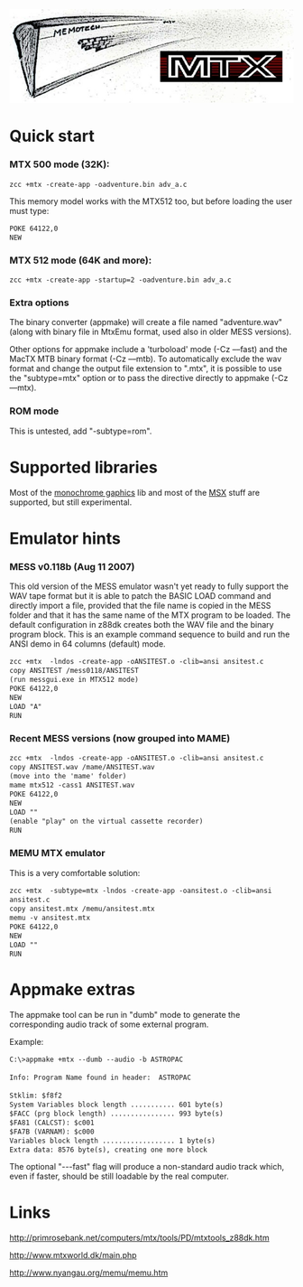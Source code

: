 

![](images/platform/mtx.jpg)



# Quick start


### MTX 500 mode (32K):

    zcc +mtx -create-app -oadventure.bin adv_a.c

This memory model works with the MTX512 too, but before loading the user must type:

    POKE 64122,0 
    NEW


### MTX 512 mode (64K and more):

    zcc +mtx -create-app -startup=2 -oadventure.bin adv_a.c


### Extra options

The binary converter (appmake) will create a file named "adventure.wav" (along with binary file in MtxEmu format, used also in older MESS versions).

Other options for appmake include a 'turboload' mode (-Cz ––fast) and the MacTX MTB binary format (-Cz ––mtb).
To automatically exclude the wav format and change the output file extension to ".mtx", it is possible to use the "subtype=mtx" option or to pass the directive directly to appmake (-Cz ––mtx).


### ROM mode

This is untested, add "-subtype=rom".


# Supported libraries

Most of the [monochrome gaphics](Library---monographics) lib and most of the [MSX](Platform---MSX) stuff are supported, but still experimental.

# Emulator hints

### MESS v0.118b (Aug 11 2007)

This old version of the MESS emulator wasn't yet ready to fully support the WAV tape format but it is able to patch the BASIC LOAD command and directly import a file, provided that the file name is copied in the MESS folder and that it has the same name of the MTX program to be loaded.
The default configuration in z88dk creates both the WAV file and the binary program block.
This is an example command sequence to build and run the ANSI demo in 64 columns (default) mode.

    zcc +mtx  -lndos -create-app -oANSITEST.o -clib=ansi ansitest.c
    copy ANSITEST /mess0118/ANSITEST
    (run messgui.exe in MTX512 mode)
    POKE 64122,0
    NEW
    LOAD "A"
    RUN


### Recent MESS versions (now grouped into MAME)

    zcc +mtx  -lndos -create-app -oANSITEST.o -clib=ansi ansitest.c
    copy ANSITEST.wav /mame/ANSITEST.wav
    (move into the 'mame' folder)
    mame mtx512 -cass1 ANSITEST.wav
    POKE 64122,0
    NEW
    LOAD ""
    (enable "play" on the virtual cassette recorder)
    RUN


### MEMU MTX emulator

This is a very comfortable solution:

    zcc +mtx  -subtype=mtx -lndos -create-app -oansitest.o -clib=ansi ansitest.c
    copy ansitest.mtx /memu/ansitest.mtx
    memu -v ansitest.mtx
    POKE 64122,0
    NEW
    LOAD ""
    RUN




# Appmake extras

The appmake tool can be run in "dumb" mode to generate the corresponding audio track of some external program.

Example:

    C:\>appmake +mtx --dumb --audio -b ASTROPAC
    
    Info: Program Name found in header:  ASTROPAC
    
    Stklim: $f8f2
    System Variables block length ........... 601 byte(s)
    $FACC (prg block length) ................ 993 byte(s)
    $FA81 (CALCST): $c001
    $FA7B (VARNAM): $c000
    Variables block length .................. 1 byte(s)
    Extra data: 8576 byte(s), creating one more block

The optional "---fast" flag will produce a non-standard audio track which, even if faster, should be still loadable by the real computer.

# Links

http://primrosebank.net/computers/mtx/tools/PD/mtxtools_z88dk.htm

http://www.mtxworld.dk/main.php

http://www.nyangau.org/memu/memu.htm

